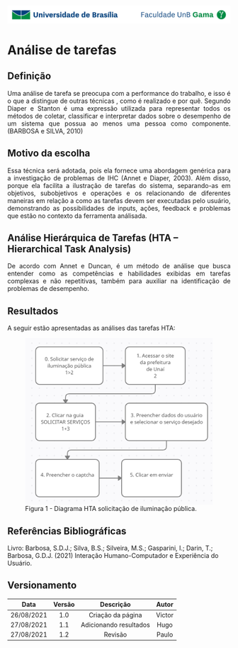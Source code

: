 ![UnB](../../img/unb.jpg)

# Análise de tarefas

## Definição
<p align = "justify">Uma análise de tarefa se preocupa com a performance do
trabalho, e isso é o que a distingue de outras técnicas , como é realizado e por quê. Segundo
Diaper e Stanton é uma expressão utilizada para representar todos os métodos de coletar, classificar e
interpretar dados sobre o desempenho de um sistema que possua ao menos uma pessoa como
componente.(BARBOSA e SILVA, 2010) 
</p>

## Motivo da escolha

<p align = "justify">Essa técnica será adotada, pois ela fornece uma abordagem genérica para a investigação de problemas de IHC (Annet e Diaper, 2003). Além disso, porque ela facilita a ilustração de tarefas do sistema, separando-as em objetivos, subobjetivos e operações e os relacionando de diferentes maneiras em relação a como as tarefas devem ser executadas pelo usuário, demonstrando as possibilidades de inputs, ações, feedback e problemas que estão no contexto da ferramenta análisada.</p>

## Análise Hierárquica de Tarefas (HTA – Hierarchical Task Analysis)

<p align = "justify">De acordo com Annet e Duncan, é um método de análise que busca entender como as
competências e habilidades exibidas em tarefas complexas e não repetitivas, também para
auxiliar na identificação de problemas de desempenho. </p>


## Resultados
<p align = "justify">A seguir estão apresentadas as análises das tarefas HTA:</p>
<figure>
<img align=center width="700" src="../../../img/hta_hugo.png">
<br>
<figcaption>Figura 1 - Diagrama HTA solicitação de iluminação pública.</a></figcaption>
</figure>
        


## Referências Bibliográficas

Livro: Barbosa, S.D.J.; Silva, B.S.; Silveira, M.S.; Gasparini, I.; Darin, T.; Barbosa, G.D.J.
(2021) Interação Humano-Computador e Experiência do Usuário.

## Versionamento

| Data |Versão|         Descrição          |       Autor      |
|:----:|:----:|:--------------------------:|:----------------:|
| 26/08/2021 |  1.0 | Criação da página     | Victor |
| 27/08/2021 |  1.1 | Adicionando resultados     | Hugo|
| 27/08/2021 |  1.2 | Revisão     | Paulo|